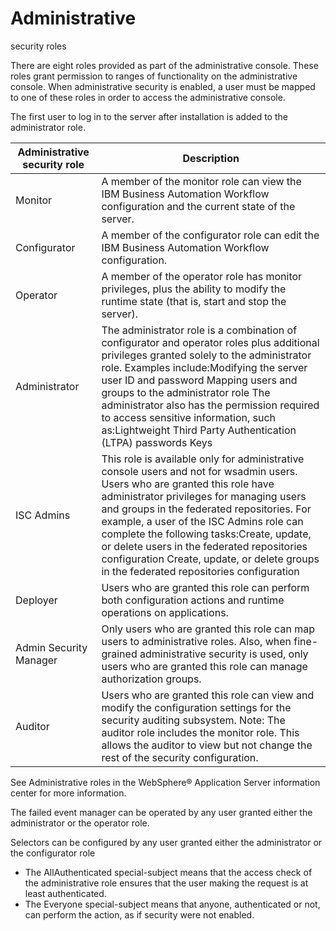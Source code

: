 # Administrative
security roles

There are eight roles provided as part of the administrative
console.
These roles grant permission to ranges of functionality on the administrative
console. When administrative security is enabled, a user must be mapped
to one of these roles in order to access the administrative console.

The first user to log in to the server after installation is added
to the administrator role.

| Administrative security role   | Description                                                                                                                                                                                                                                                                                                                                                                                                                                             |
|--------------------------------|---------------------------------------------------------------------------------------------------------------------------------------------------------------------------------------------------------------------------------------------------------------------------------------------------------------------------------------------------------------------------------------------------------------------------------------------------------|
| Monitor                        | A member of the monitor role can view the IBM Business Automation Workflow configuration and the current state of the server.                                                                                                                                                                                                                                                                                                                           |
| Configurator                   | A member of the configurator role can edit the IBM Business Automation Workflow configuration.                                                                                                                                                                                                                                                                                                                                                          |
| Operator                       | A member of the operator role has monitor privileges, plus the ability to modify the runtime state (that is, start and stop the server).                                                                                                                                                                                                                                                                                                                |
| Administrator                  | The administrator role is a combination of configurator and operator roles plus additional privileges granted solely to the administrator role. Examples include:Modifying the server user ID and password Mapping users and groups to the administrator role  The administrator also has the permission required to access sensitive information, such as:Lightweight Third Party Authentication (LTPA) passwords Keys                                 |
| ISC Admins                     | This role is available only for administrative console users and not for wsadmin users. Users who are granted this role have administrator privileges for managing users and groups in the federated repositories. For example, a user of the ISC Admins role can complete the following tasks:Create, update, or delete users in the federated repositories configuration Create, update, or delete groups in the federated repositories configuration |
| Deployer                       | Users who are granted this role can perform both configuration actions and runtime operations on applications.                                                                                                                                                                                                                                                                                                                                          |
| Admin Security Manager         | Only users who are granted this role can map users to administrative roles. Also, when fine-grained administrative security is used, only users who are granted this role can manage authorization groups.                                                                                                                                                                                                                                              |
| Auditor                        | Users who are granted this role can view and modify the configuration settings for the security auditing subsystem. Note: The auditor role includes the monitor role. This allows the auditor to view but not change the rest of the security configuration.                                                                                                                                                                                            |

See Administrative roles in the WebSphere® Application
Server information
center for more information.

The failed event manager can be operated by any user granted either
the administrator or the operator role.

Selectors can be configured
by any user granted either the administrator
or the configurator role

- The AllAuthenticated special-subject
means
that the access check of the administrative role ensures that the
user making the request is at least authenticated.
- The Everyone special-subject
means that
anyone, authenticated or not, can perform the action, as if security
were not enabled.